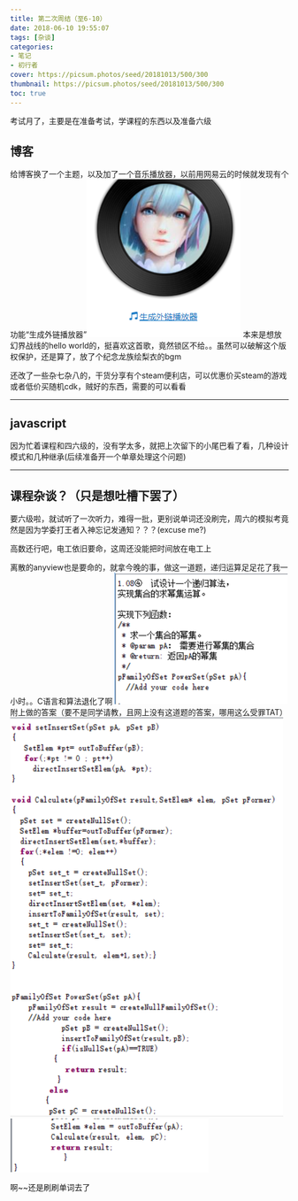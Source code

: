 ```yaml
---
title: 第二次周结（至6-10）
date: 2018-06-10 19:55:07
tags: [杂谈]
categories: 
- 笔记
- 初行者
cover: https://picsum.photos/seed/20181013/500/300
thumbnail: https://picsum.photos/seed/20181013/500/300
toc: true
---
```

 考试月了，主要是在准备考试，学课程的东西以及准备六级
 <!--more-->
 ## 博客
 给博客换了一个主题，以及加了一个音乐播放器，以前用网易云的时候就发现有个功能“生成外链播放器”![Alt text](第二次周结（至6-10）/外链播放器.png)
 本来是想放幻界战线的hello world的，挺喜欢这首歌，竟然锁区不给。。虽然可以破解这个版权保护，还是算了，放了个纪念龙族绘梨衣的bgm
 
 还改了一些杂七杂八的，干货分享有个steam便利店，可以优惠价买steam的游戏或者低价买随机cdk，贼好的东西，需要的可以看看
   ***
 ## javascript
 因为忙着课程和四六级的，没有学太多，就把上次留下的小尾巴看了看，几种设计模式和几种继承(后续准备开一个单章处理这个问题)
 ***
 ## 课程杂谈？（只是想吐槽下罢了）
 要六级啦，就试听了一次听力，难得一批，更别说单词还没刷完，周六的模拟考竟然是因为学委打王者入神忘记发通知？？？(excuse me?)

 高数还行吧，电工依旧要命，这周还没能把时间放在电工上
 
 离散的anyview也是要命的，就拿今晚的事，做这一道题，递归运算足足花了我一小时。。C语言和算法退化了啊
 ![Alt text](第二次周结（至6-10）/离散.png)
 附上做的答案（要不是同学请教，且网上没有这道题的答案，哪用这么受罪TAT）
 ![Alt text](第二次周结（至6-10）/1.png)
 ![Alt text](第二次周结（至6-10）/2.png)
 
 啊~~还是刷刷单词去了